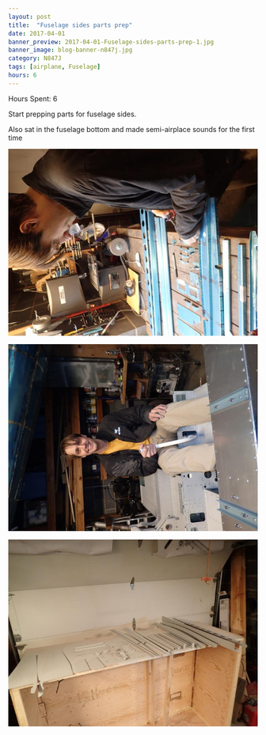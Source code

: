 ```yaml
---
layout: post
title:  "Fuselage sides parts prep"
date: 2017-04-01
banner_preview: 2017-04-01-Fuselage-sides-parts-prep-1.jpg
banner_image: blog-banner-n847j.jpg
category: N847J
tags: [airplane, Fuselage]
hours: 6
---
```



Hours Spent: 6

Start prepping parts for fuselage sides.

Also sat in the fuselage bottom and made semi-airplace sounds for the first time

![](/assets/images/2017-04-01-Fuselage-sides-parts-prep-1.jpg)

![](/assets/images/2017-04-01-Fuselage-sides-parts-prep-2.jpg)

![](/assets/images/2017-04-01-Fuselage-sides-parts-prep-3.jpg)
